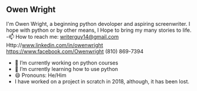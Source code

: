 ## Owen Wright
I'm Owen Wright, a beginning python devoloper and aspiring screenwriter. I hope with python or by other means, I Hope to bring my many stories to life.
-📫 How to reach me: writerguy14@gmail.com   Http://www.linkedin.com/in/owenwright https://www.facebook.com/Owenwright (810) 869-7394
- 🔭 I’m currently working on python courses
- 🌱 I’m currently learning how to use python
- 😄 Pronouns: He/Him
- I have worked on a project in scratch in 2018, although, it has been lost.
<!--
**PsychoJester69/PsychoJester69** is a ✨ _special_ ✨ repository because its `README.md` (this file) appears on your GitHub profile.

